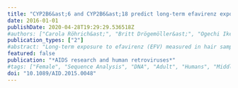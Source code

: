 ```yaml
---
title: "CYP2B6&ast;6 and CYP2B6&ast;18 predict long-term efavirenz exposure measured in hair samples in HIV-positive South African women"
date: 2016-01-01
publishDate: 2020-04-28T19:29:29.536518Z
#authors: ["Carola Röhrich&ast;", "Britt Drögemöller&ast;", "Ogechi Ikediobi", "Lize van der Merwe", "Nelis Grobbelaar", "Galen Wright", "Nathaniel McGregor", "Louise Warnich", "&ast;These authors contributed equally to the work"]
publication_types: ["2"]
#abstract: "Long-term exposure to efavirenz (EFV) measured in hair samples may predict response to antiretroviral treatment (ART). Polymorphisms in CYP2B6 are known to alter EFV levels. The aim of this study was to assess the relationship between CYP2B6 genotype, EFV levels measured in hair, and virological outcomes on ART in a real-world setting. We measured EFV levels in hair from HIV-positive South African females who had been receiving EFV-based treatment for at least 3 months from the South African Black (SAB) (n = 81) and Cape Mixed Ancestry (CMA) (n = 53) populations. Common genetic variation in CYP2B6 was determined in 15 individuals from each population using bidirectional Sanger sequencing. Prioritized variants (n = 16) were subsequently genotyped in the entire patient cohort (n = 134). The predictive value of EFV levels in hair and selected variants in CYP2B6 on virological treatment outcomes was assessed. Previously described alleles (CYP2B6*2, CYP2B6*5, CYP2B6*6, CYP2B6*17, and CYP2B6*18), as well as two novel alleles (CYP2B6*31 and CYP2B6*32), were detected in this study. Compared to noncarriers, individuals homozygous for CYP2B6*6 had ∼109% increased EFV levels in hair (p = .016) and CYP2B6*18 heterozygotes demonstrated 82% higher EFV hair levels (p = .0006). This study confirmed that alleles affecting CYP2B6 metabolism and subsequent EFV exposure are present at significant frequencies in both the SAB and CMA populations. Furthermore, this study demonstrated that the use of hair samples for testing EFV concentrations may be a useful tool in determining long-term drug exposure in resource-limited countries."
featured: false
publication: "*AIDS research and human retroviruses*"
#tags: ["Female", "Sequence Analysis", "DNA", "Adult", "Humans", "Middle Aged", "South Africa", "Aged", "Young Adult", "Benzoxazines", "Cytochrome P-450 CYP2B6", "Ethnic Groups", "HIV Infections", "Hair", "Reverse Transcriptase Inhibitors"]
doi: "10.1089/AID.2015.0048"
---
```


